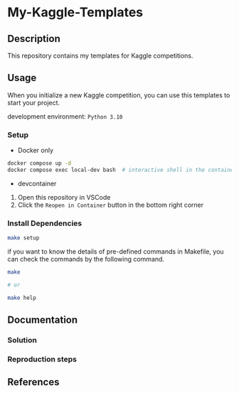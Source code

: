 # My-Kaggle-Templates

## Description

This repository contains my templates for Kaggle competitions.

## Usage

When you initialize a new Kaggle competition, you can use this templates to start your project.

development environment: `Python 3.10`

### Setup


- Docker only

```bash
docker compose up -d
docker compose exec local-dev bash  # interactive shell in the container
```

- devcontainer

1. Open this repository in VSCode
2. Click the `Reopen in Container` button in the bottom right corner

### Install Dependencies

```bash
make setup
```

if you want to know the details of pre-defined commands in Makefile, you can check the commands by the following command.

```bash
make

# or

make help
```

## Documentation

### Solution

### Reproduction steps

## References
